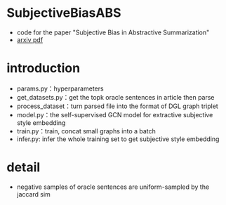 # SubjectiveBiasABS
-	code for the paper "Subjective Bias in Abstractive Summarization"
-	[arxiv pdf](https://arxiv.org/pdf/2106.10084.pdf)

# introduction
- params.py：hyperparameters
- get_datasets.py：get the topk oracle sentences in article then parse
- process_dataset：turn parsed file into the format of DGL graph triplet
- model.py：the self-supervised GCN model for extractive subjective style embedding
- train.py：train, concat small graphs into a batch
- infer.py: infer the whole training set to get subjective style embedding

# detail
- negative samples of oracle sentences are uniform-sampled by the jaccard sim
